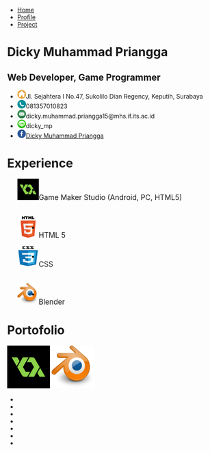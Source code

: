 <!DOCTYPE html>
<html>
	<head>
		<title>Halaman Profil - Dicky Muhammad Priangga</title>
		<link type="text/css" href="style.css" rel="stylesheet">
		<link href="https://fonts.googleapis.com/css?family=Open+Sans+Condensed:300|PT+Sans" rel="stylesheet">
	</head>
	<body>
		<div class="navigation">
			<ul>
				<li><a href="">Home</a></li>
				<li><a href="">Profile</a></li>
				<li><a href="">Project</a></li>
			</ul>
		</div>
		<div class="profile-content">
			<div class="profile-image">
			</div>
			<div class="profile-header">
				<div class="profile-name">
					<h1>Dicky Muhammad Priangga</h1>
				</div>
				<div class="profile-role">
					<h2>Web Developer, Game Programmer</h2>
				</div>
			</div>
			<div class="profile-contact">
				<ul>
					<li><img src="/image/home-icon.png" style="width: 20px;height: 20px;">Jl. Sejahtera I No.47, Sukolilo Dian Regency, Keputih, Surabaya</li>
					<li><img src="/image/phone-icon.png" style="width: 20px;height: 20px">081357010823</li>
					<li><img src="/image/email-icon.png" style="width: 20px;height: 20px">dicky.muhammad.priangga15@mhs.if.its.ac.id</li>
					<li><img src="/image/line-icon.png" style="width: 20px;height: 20px">dicky_mp</li>
					<li><img src="/image/facebook-icon.png" style="width: 20px;height: 20px"><a href="https://www.facebook.com/DewaIsComing" target="_blank">Dicky Muhammad Priangga</a></li>
				</ul>
			</div>
			<div class="profile-content-layout" id="profile-experience">
				<div class="profile-content-layout-headings">
					<h1>Experience</h1>
				</div>
				<ul>
					<img src="/image/game-maker-logo.png" style="width: 50px;height: 50px; float: left; display: inline-block;">
					&nbsp &nbsp 
					<li><br><big>Game Maker Studio (Android, PC, HTML5)</big></li>
					<br><br>
					<img src="/image/html5-logo.png" style="width: 50px;height: 50px; float: left; display: inline-block;">
					&nbsp &nbsp 
					<li><br><big>HTML 5</big></li>
				</ul>
				<ul>
					<img src="/image/css-logo.png" style="width: 50px;height: 50px; float: left; display: inline-block;">
					&nbsp &nbsp 
					<li><br><big>CSS</big></li>
					<br><br>
					<img src="/image/blender-logo.png" style="width: 50px;height: 50px; float: left; display: inline-block;">
					&nbsp &nbsp
					<li><br><big>Blender</big></li>
				</ul>
			</div>
			<div class="profile-content-layout" id="profile-portofolio">
				<div class="profile-content-layout-headings">
					<h1>Portofolio</h1>
				</div>
				<div class="profile-portofolio-content">
					<div class="profile-portofolio-image-container">
						<img src="/image/game-maker-logo.png" style="width: 100px; height: 100px">
						<img src="/image/blender-logo.png" style="width: 100px; height: 100px">
					</div>
					<div id="profile-portofolio-slider">
						<div id="wrapper">
							<div id="BlenderOne" class="portofolio-content">
							</div>
							<div id="BlenderTwo" class="portofolio-content">
							</div>
							<div id="BlenderThree" class="portofolio-content">
							</div>
							<div id="GMOne" class="portofolio-content">
							</div>
							<div id="GMTwo" class="portofolio-content">
							</div>
							<div id="GMThree" class="portofolio-content">
							</div>
							<div id="GMFour" class="portofolio-content">
							</div>
							<div id="GMFive" class="portofolio-content">
							</div>
							<div id="GMSix" class="portofolio-content">
							</div>
							<div id="GMSeven" class="portofolio-content">
							</div>
							<div id="GMEight" class="portofolio-content">
							</div>
						</div>
					</div>
					<div id="nav-slider">
					    <ul>
					        <li class="itemLinks" data-pos="0px"></li>
					        <li class="itemLinks" data-pos="-960px"></li>
					        <li class="itemLinks" data-pos="-1920px"></li>
					        <li class="itemLinks" data-pos="-2880px"></li>
					        <li class="itemLinks" data-pos="-3840px"></li>
					        <li class="itemLinks" data-pos="-4800px"></li>
					        <li class="itemLinks" data-pos="-5760px"></li>
						 </ul>
					</div>
					<script src="slider.js"></script>
				</div>
			</div>
		</div>
	</body>
</html>
